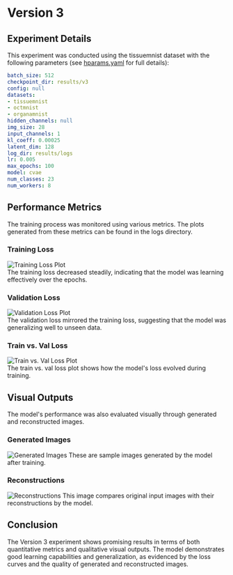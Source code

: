 # Version 3

## Experiment Details

This experiment was conducted using the tissuemnist dataset with the following parameters (see [hparams.yaml](hparams.yaml) for full details):

```yaml
batch_size: 512
checkpoint_dir: results/v3
config: null
datasets:
- tissuemnist
- octmnist
- organamnist
hidden_channels: null
img_size: 28
input_channels: 1
kl_coeff: 0.00025
latent_dim: 128
log_dir: results/logs
lr: 0.005
max_epochs: 100
model: cvae
num_classes: 23
num_workers: 8
```

## Performance Metrics

The training process was monitored using various metrics. The plots generated from these metrics can be found in the logs directory.

### Training Loss

![Training Loss Plot](train_losses.png)  
The training loss decreased steadily, indicating that the model was learning effectively over the epochs.

### Validation Loss

![Validation Loss Plot](val_losses.png)  
The validation loss mirrored the training loss, suggesting that the model was generalizing well to unseen data.

### Train vs. Val Loss

![Train vs. Val Loss Plot](loss_comparison.png)  
The train vs. val loss plot shows how the model's loss evolved during training.

## Visual Outputs

The model's performance was also evaluated visually through generated and reconstructed images.

### Generated Images

![Generated Images](generated_images.png)
These are sample images generated by the model after training.

### Reconstructions

![Reconstructions](reconstructions.png)
This image compares original input images with their reconstructions by the model.

## Conclusion

The Version 3 experiment shows promising results in terms of both quantitative metrics and qualitative visual outputs. The model demonstrates good learning capabilities and generalization, as evidenced by the loss curves and the quality of generated and reconstructed images.
